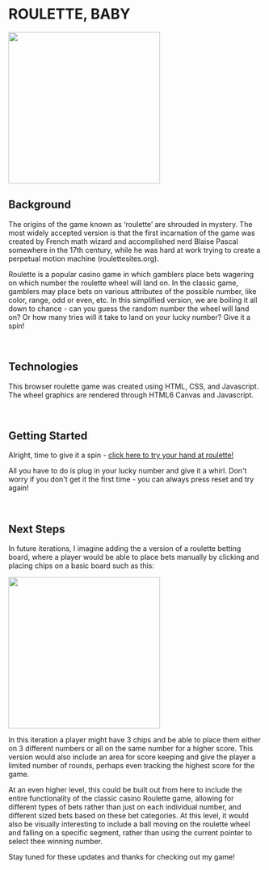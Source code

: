 # ROULETTE, BABY

<img src="https://i.imgur.com/1scgB4Z.png" width=300 align=center>

## Background

The origins of the game known as ‘roulette’ are shrouded in mystery. The most widely accepted version is that the first incarnation of the game was created by French math wizard and accomplished nerd Blaise Pascal somewhere in the 17th century, while he was hard at work trying to create a perpetual motion machine (roulettesites.org).

Roulette is a popular casino game in which gamblers place bets wagering on which number the roulette wheel will land on. In the classic game, gamblers may place bets on various attributes of the possible number, like color, range, odd or even, etc. In this simplified version, we are boiling it all down to chance - can you guess the random number the wheel will land on? Or how many tries will it take to land on your lucky number? Give it a spin!

<br>

## Technologies

This browser roulette game was created using HTML, CSS, and Javascript. The wheel graphics are rendered through HTML6 Canvas and Javascript.

<br>

## Getting Started
Alright, time to give it a spin - [click here to try your hand at roulette!](https://pauladixon.github.io/roulette/)

All you have to do is plug in your lucky number and give it a whirl. Don't worry if you don't get it the first time - you can always press reset and try again!

<br>

## Next Steps

  In future iterations, I imagine adding the a version of a roulette betting board, where a player would be able to place bets manually by clicking and placing chips on a basic board such as this:


  <img src="https://i.imgur.com/TqXwh6J.png" width=300 align=center>

  In this iteration a player might have 3 chips and be able to place them either on 3 different numbers or all on the same number for a higher score. This version would also include an area for score keeping and give the player a limited number of rounds, perhaps even tracking the highest score for the game.

  At an even higher level, this could be built out from here to include the entire functionality of the classic casino Roulette game, allowing for different types of bets rather than just on each individual number, and different sized bets based on these bet categories. At this level, it would also be visually interesting to include a ball moving on the roulette wheel and falling on a specific segment, rather than using the current pointer to select thee winning number.

  Stay tuned for these updates and thanks for checking out my game!